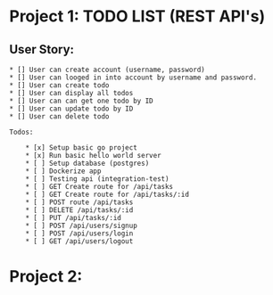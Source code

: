 # Project 1: TODO LIST (REST API's)

## User Story:

    * [] User can create account (username, password)
    * [] User can looged in into account by username and password.
    * [] User can create todo
    * [] User can display all todos
    * [] User can can get one todo by ID
    * [] User can update todo by ID
    * [] User can delete todo

    Todos:

        * [x] Setup basic go project
        * [x] Run basic hello world server
        * [ ] Setup database (postgres)
        * [ ] Dockerize app
        * [ ] Testing api (integration-test)
        * [ ] GET Create route for /api/tasks
        * [ ] GET Create route for /api/tasks/:id
        * [ ] POST route /api/tasks
        * [ ] DELETE /api/tasks/:id
        * [ ] PUT /api/tasks/:id
        * [ ] POST /api/users/signup
        * [ ] POST /api/users/login
        * [ ] GET /api/users/logout

# Project 2: